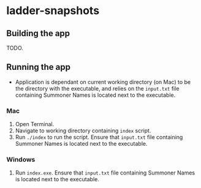 # ladder-snapshots

## Building the app

TODO.

## Running the app

- Application is dependant on current working directory (on Mac) to be the directory with the executable, and relies on the `input.txt` file containing Summoner Names is located next to the executable.

### Mac

1. Open Terminal.
2. Navigate to working directory containing `index` script.
3. Run `./index` to run the script. Ensure that `input.txt` file containing Summoner Names is located next to the executable.

### Windows

1. Run `index.exe`. Ensure that `input.txt` file containing Summoner Names is located next to the executable.

